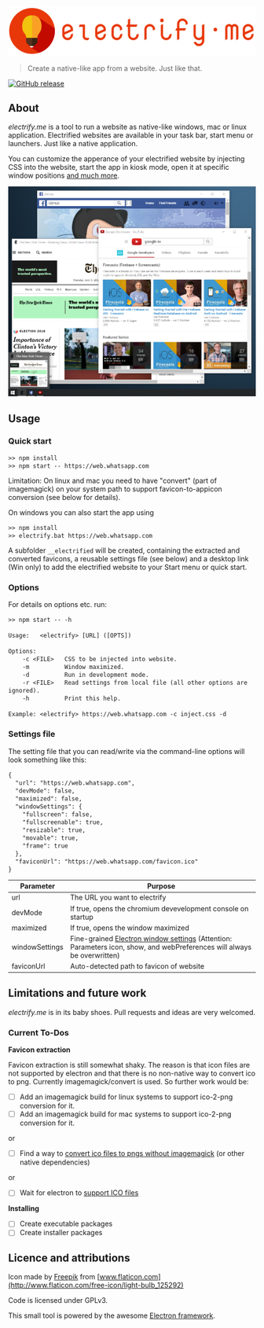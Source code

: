 ![Electrify-Logo](dev/logo+text.png)
> Create a native-like app from a website. Just like that.

[![GitHub release](https://img.shields.io/badge/version-0.1.1-green.svg)](https://github.com/BastiTee/electrify.me/releases/tag/0.1.1)
## About

*electrify.me* is a tool to run a website as native-like windows, mac or linux application. Electrified websites are available in your task bar, start menu or launchers. Just like a native application.

You can customize the apperance of your electrified website by injecting CSS into the website, start the app in kiosk mode, open it at specific window positions [and much more](http://electron.atom.io/docs/api/browser-window/#new-browserwindowoptions).

![Screenshot](dev/screenshot.png)

## Usage

### Quick start

```
>> npm install
>> npm start -- https://web.whatsapp.com
```

Limitation: On linux and mac you need to have "convert" (part of imagemagick) 
on your system path to support favicon-to-appicon conversion (see below for details).

On windows you can also start the app using

```
>> npm install
>> electrify.bat https://web.whatsapp.com
```

A subfolder `__electrified` will be created, containing the extracted and converted favicons, a reusable settings file (see below) and a desktop link (Win only) to add the electrified website to your Start menu or quick start.

### Options

For details on options etc. run:

```
>> npm start -- -h

Usage:   <electrify> [URL] ([OPTS])

Options:
    -c <FILE>   CSS to be injected into website.
    -m          Window maximized.
    -d          Run in development mode.
    -r <FILE>   Read settings from local file (all other options are ignored).
    -h          Print this help.

Example: <electrify> https://web.whatsapp.com -c inject.css -d
```

### Settings file

The setting file that you can read/write via the command-line options will look something like this:

```
{
  "url": "https://web.whatsapp.com",
  "devMode": false,
  "maximized": false,
  "windowSettings": {
    "fullscreen": false,
    "fullscreenable": true,
    "resizable": true,
    "movable": true,
    "frame": true
  },
  "faviconUrl": "https://web.whatsapp.com/favicon.ico"
}
```

| Parameter | Purpose |
|-------------|------------|
| url | The URL you want to electrify |
| devMode | If  true, opens the chromium devevelopment console on startup |
| maximized | If true, opens the window maximized |
| windowSettings | Fine-grained [Electron window settings](http://electron.atom.io/docs/api/browser-window/#new-browserwindowoptions) (Attention: Parameters icon, show, and webPreferences will always be overwritten) |
| faviconUrl | Auto-detected path to favicon of website |

## Limitations and future work

*electrify.me* is in its baby shoes. Pull requests and ideas are very welcomed.

### Current To-Dos

**Favicon extraction**

Favicon extraction is still somewhat shaky. The reason is that icon files are not supported by 
electron and that there is no non-native way to convert ico to png. Currently imagemagick/convert is used. 
So further work would be:

- [ ] Add an imagemagick build for linux systems to support ico-2-png conversion for it.
- [ ] Add an imagemagick build for mac systems to support ico-2-png conversion for it.

or

- [ ] Find a way to [convert ico files to pngs without imagemagick](http://stackoverflow.com/questions/37391106/convert-ico-icon-file-to-png-image-file-using-plain-javascript) (or other native dependencies)

or

- [ ] Wait for electron to [support ICO files](https://github.com/electron/electron/issues/2277)

**Installing**

- [ ] Create executable packages
- [ ] Create installer packages

## Licence and attributions

Icon made by [Freepik](http://www.flaticon.com/authors/freepik) from [www.flaticon.com](http://www.flaticon.com/free-icon/light-bulb_125292)

Code is licensed under GPLv3.

This small tool is powered by the awesome [Electron framework](http://electron.atom.io/).

